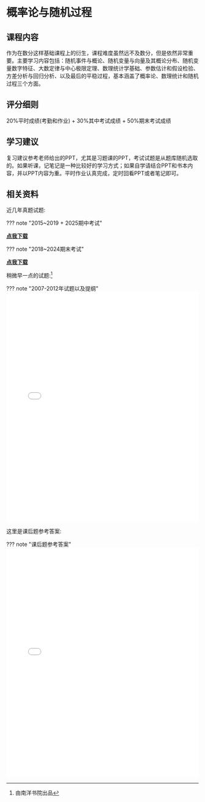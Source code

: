 # **概率论与随机过程**

## **课程内容**

作为在数分这样基础课程上的衍生，课程难度虽然远不及数分，但是依然非常重要。主要学习内容包括：随机事件与概论、随机变量与向量及其概论分布、随机变量数字特征、大数定律与中心极限定理、数理统计学基础、参数估计和假设检验、方差分析与回归分析、以及最后的平稳过程，基本涵盖了概率论、数理统计和随机过程三个方面。

## **评分细则**

20%平时成绩(考勤和作业) + 30%其中考试成绩 + 50%期末考试成绩

## **学习建议**

复习建议参考老师给出的PPT，尤其是习题课的PPT，考试试题是从题库随机选取的。如果听课，记笔记是一种比较好的学习方式；如果自学请结合PPT和书本内容，并以PPT内容为重。平时作业认真完成，定时回看PPT或者笔记即可。

## **相关资料**

近几年真题试题:

??? note "2015~2019 + 2025期中考试"
    <div style="margin-top: 0; padding-top: 0;">
        [**点我下载**](../../utils/xjtu-cshonor-utils/课内资料/大二/概率论与随机过程/期中考试.zip)
    </div>

??? note "2018~2024期末考试"
    <div style="margin-top: 0; padding-top: 0;">
        [**点我下载**](../../utils/xjtu-cshonor-utils/课内资料/大二/概率论与随机过程/期末考试.zip)
    </div>

稍微早一点的试题:[^1]

??? note "2007-2012年试题以及提纲"
    <iframe 
        loading="lazy" 
        src="../../../../utils/xjtu-cshonor-utils/课内资料/大二/概率论与随机过程/【南卷汇】大二下概率论试题及提纲.pdf"
        width="100%" 
        height="600px"
        style="border:none">
    </iframe>   

这里是课后题参考答案:

??? note "课后题参考答案"
    <iframe 
        loading="lazy" 
        src="../../../../utils/xjtu-cshonor-utils/课内资料/大二/概率论与随机过程/课后题参考答案-概率论与随机过程.pdf"
        width="100%" 
        height="600px"
        style="border:none">
    </iframe>   

[^1]: 由南洋书院出品